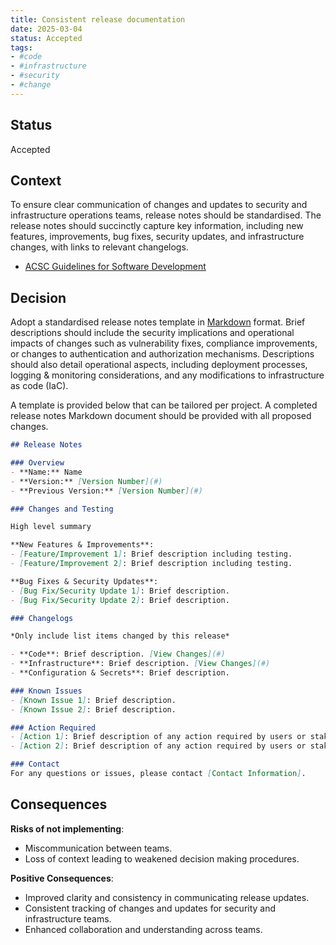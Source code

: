 ```yaml
---
title: Consistent release documentation
date: 2025-03-04
status: Accepted
tags:
- #code
- #infrastructure
- #security
- #change
---
```


## Status

Accepted

## Context

To ensure clear communication of changes and updates to security and infrastructure operations teams, release notes should be standardised. The release notes should succinctly capture key information, including new features, improvements, bug fixes, security updates, and infrastructure changes, with links to relevant changelogs.


- [ACSC Guidelines for Software Development](https://www.cyber.gov.au/resources-business-and-government/essential-cyber-security/ism/cyber-security-guidelines/guidelines-software-development)


## Decision
Adopt a standardised release notes template in [Markdown](https://docs.github.com/en/get-started/writing-on-github/getting-started-with-writing-and-formatting-on-github/basic-writing-and-formatting-syntax) format. Brief descriptions should include the security implications and operational impacts of changes such as vulnerability fixes, compliance improvements, or changes to authentication and authorization mechanisms. Descriptions should also detail operational aspects, including deployment processes, logging & monitoring considerations, and any modifications to infrastructure as code (IaC).

A template is provided below that can be tailored per project. A completed release notes Markdown document should be provided with all proposed changes.

```markdown
## Release Notes

### Overview
- **Name:** Name
- **Version:** [Version Number](#)
- **Previous Version:** [Version Number](#)

### Changes and Testing

High level summary

**New Features & Improvements**:
- [Feature/Improvement 1]: Brief description including testing.
- [Feature/Improvement 2]: Brief description including testing.

**Bug Fixes & Security Updates**:
- [Bug Fix/Security Update 1]: Brief description.
- [Bug Fix/Security Update 2]: Brief description.

### Changelogs

*Only include list items changed by this release*

- **Code**: Brief description. [View Changes](#)
- **Infrastructure**: Brief description. [View Changes](#)
- **Configuration & Secrets**: Brief description.

### Known Issues
- [Known Issue 1]: Brief description.
- [Known Issue 2]: Brief description.

### Action Required
- [Action 1]: Brief description of any action required by users or stakeholders.
- [Action 2]: Brief description of any action required by users or stakeholders.

### Contact
For any questions or issues, please contact [Contact Information].
```

## Consequences

**Risks of not implementing**:

- Miscommunication between teams.
- Loss of context leading to weakened decision making procedures.

**Positive Consequences**:

- Improved clarity and consistency in communicating release updates.
- Consistent tracking of changes and updates for security and infrastructure teams.
- Enhanced collaboration and understanding across teams.